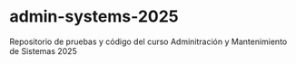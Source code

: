 # admin-systems-2025
Repositorio de pruebas y código del curso Adminitración y Mantenimiento de Sistemas 2025
